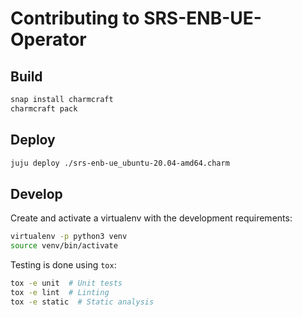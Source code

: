 # Contributing to SRS-ENB-UE-Operator

## Build

```bash
snap install charmcraft
charmcraft pack
```

## Deploy

```bash
juju deploy ./srs-enb-ue_ubuntu-20.04-amd64.charm
```

## Develop

Create and activate a virtualenv with the development requirements:

```bash
virtualenv -p python3 venv
source venv/bin/activate
```

Testing is done using `tox`:

```bash
tox -e unit  # Unit tests
tox -e lint  # Linting
tox -e static  # Static analysis
```
